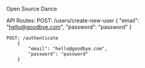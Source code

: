 Open Source Dance

API Routes:
    POST: /users/create-new-user
        {
            "email": "hello@goodbye.com",
            "password": "password"
        }

    POST: /authenticate
        {
            "email": "hello@goodbye.com",
            "password": "password"
        }